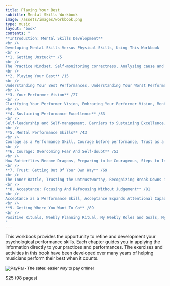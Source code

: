 ```yaml
---
title: Playing Your Best
subtitle: Mental Skills Workbook
image: /assets/images/workbook.png
type: music
layout: 'book'
contents: "
**Introduction: Mental Skills Development**
<br />
Developing Mental Skills Versus Physical Skills, Using This Workbook
<br />
**1. Getting Unstuck** /5
<br />
The Practice Mindset, Self-monitoring correctness, Analyzing cause and effect, Self-instructing, The Performance Mindset, Trust as your Performance Goal
<br />
**2. Playing Your Best** /15
<br />
Understanding Your Best Performances, Understanding Your Worst Performances, Playing Your Best, Steps For Creating Your Performance Script
<br />
**3. Your Performer Vision** /27
<br />
Clarifying Your Performer Vision, Embracing Your Performer Vision, Mental Barriers and Solutions
<br />
**4. Sustaining Performance Excellence** /33
<br />
Self-leadership and Self-management, Barriers to Sustaining Excellence, Strategies for Overcoming Goal Barriers
<br />
**5. Mental Performance Skills** /43
<br />
Courage as a Performance Skill, Courage before performance, Trust as a Performance Skill, Acceptance as a Performance Skill, Mental Performance Skills Development
<br />
**6. Courage: Overcoming Fear And Self-doubt** /53
<br />
How Butterflies Become Dragons, Preparing to be Courageous, Steps to Instilling Pre-performance Courage, Your Performance Preparation, Your Performance Game Plan
<br />
**7. Trust: Getting Out Of Your Own Way** /69
<br />
The Inner Battle, Trusting the Untrustworthy, Recognizing Break Downs in Trust, Training Trust  /  74
<br />
**8. Acceptance: Focusing And Refocusing Without Judgement** /81
<br />
Acceptance as a Performance Skill, Acceptance Expands Attentional Capabilities, Acceptance Strategies
<br />
**9. Getting Where You Want To Go** /89
<br />
Positive Rituals, Weekly Planning Ritual, My Weekly Roles and Goals, My Weekly Schedule, Practice Planning Ritual, My Weekly Practice Plan, Keeping a Daily Practice Journal
"
---
```


This workbook provides the opportunity to refine and development your
psychological performance skills. Each chapter guides you in applying
the information directly to your practices and performances. The
exercises and activities in this book have been developed over many
years of helping musicians perform their best when it counts.

<form action="https://www.paypal.com/cgi-bin/webscr" method="post" target="_top">
    <input type="hidden" name="cmd" value="_s-xclick">
    <input type="hidden" name="hosted_button_id" value="RF6AHRB7TLTG4">
    <input type="image" src="https://www.paypalobjects.com/en_US/i/btn/btn_buynow_LG.gif" border="0" name="submit" alt="PayPal - The safer, easier way to pay online!">
    <img alt="" border="0" src="https://www.paypalobjects.com/en_US/i/scr/pixel.gif" width="1" height="1">
</form>
<div class="book-price item-supheading">$25 (98 pages)</div>
